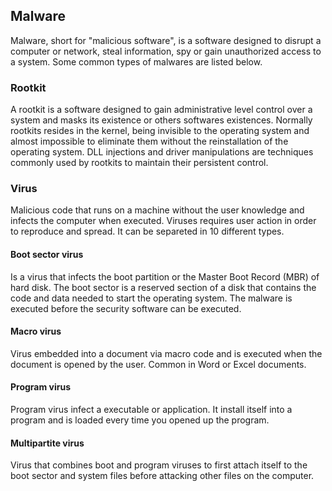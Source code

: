 ## Malware
Malware, short for "malicious software", is a software designed to disrupt a computer or network, steal information, spy or gain unauthorized access to a system. Some common types of malwares are listed below.

### Rootkit
A rootkit is a software designed to gain administrative level control over a system and masks its existence or others softwares existences. Normally rootkits resides in the kernel, being invisible to the operating system and almost impossible to eliminate them without the reinstallation of the operating system. DLL injections and driver manipulations are techniques commonly used by rootkits to maintain their persistent control.

### Virus
Malicious code that runs on a machine without the user knowledge and infects the computer when executed. Viruses requires user action in order to reproduce and spread. It can be separeted in 10 different types.
#### Boot sector virus
Is a virus that infects the boot partition or the Master Boot Record (MBR) of hard disk. The boot sector is a reserved section of a disk that contains the code and data needed to start the operating system. The malware is executed before the security software can be executed.
#### Macro virus
Virus embedded into a document via macro code and is executed when the document is opened by the user. Common in Word or Excel documents.
#### Program virus
Program virus infect a executable or application. It install itself into a program and is loaded every time you opened up the program.
#### Multipartite virus
Virus that combines boot and program viruses to first attach itself to the boot sector and system files before attacking other files on the computer.



